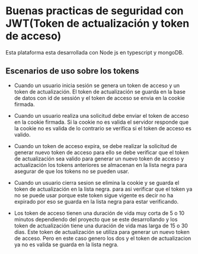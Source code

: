 # Buenas practicas de seguridad con JWT(Token de actualización y token de acceso)
Esta plataforma esta desarrollada con Node js en typescript y mongoDB.

## Escenarios de uso sobre los tokens
* Cuando un usuario inicia sesión se genera un token de acceso y un token de actualización. El token de actualización se guarda en la base de datos con id de sessión
y el token de acceso se envia en la cookie firmada.

* Cuando un usuario realiza una solicitud debe enviar el token de acceso en la cookie firmada. Si la cookie no es valida el servidor responde que la cookie no es valida
de lo contrario se verifica si el token de acceso es valido.

* Cuando un token de acceso expira, se debe realizar la solicitud de generar nuevo token de acceso para ello se debe verificar que el token de actualización sea valido
para generar un nuevo token de acceso y actualización los tokens anteriores se almacenan en la lista negra para asegurar de que los tokens no se pueden usar.

* Cuando un usuario cierra sesion se elimina la cookie y se guarda el token de actualización en la lista negra. para asi verificar que el token ya no se puede usar 
porque este token sigue vigente es decir no ha expirado por eso se guarda en la lista negra para estar verificando.

* Los token de acceso tienen una duración de vida muy corta de 5 o 10 minutos dependiendo del proyecto que se este desarrollando y los token de actualización 
tiene una duración de vida mas larga de 15 o 30 dias. Este token de actualización se utiliza para generar un nuevo token de acceso. Pero en este caso genero los dos
y el token de actualizacion ya no es valida se guarda en la lista negra.


